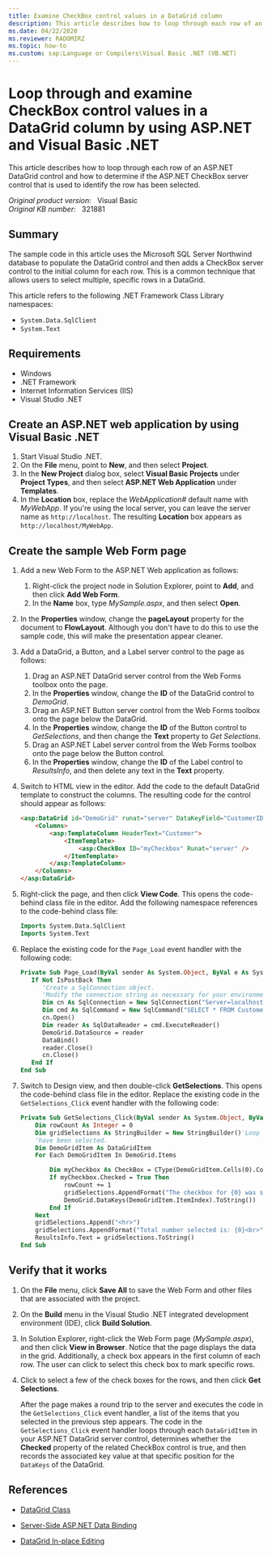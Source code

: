 ```yaml
---
title: Examine CheckBox control values in a DataGrid column
description: This article describes how to loop through each row of an ASP.NET DataGrid control. It also describes how to determine if the ASP.NET CheckBox server control that is used to identify the row has been selected.
ms.date: 04/22/2020
ms.reviewer: RADOMIRZ
ms.topic: how-to
ms.custom: sap:Language or Compilers\Visual Basic .NET (VB.NET)
---
```

# Loop through and examine CheckBox control values in a DataGrid column by using ASP.NET and Visual Basic .NET

This article describes how to loop through each row of an ASP.NET DataGrid control and how to determine if the ASP.NET CheckBox server control that is used to identify the row has been selected.

_Original product version:_ &nbsp; Visual Basic  
_Original KB number:_ &nbsp; 321881

## Summary

The sample code in this article uses the Microsoft SQL Server Northwind database to populate the DataGrid control and then adds a CheckBox server control to the initial column for each row. This is a common technique that allows users to select multiple, specific rows in a DataGrid.

This article refers to the following .NET Framework Class Library namespaces:

- `System.Data.SqlClient`
- `System.Text`

## Requirements

- Windows
- .NET Framework
- Internet Information Services (IIS)
- Visual Studio .NET

## Create an ASP.NET web application by using Visual Basic .NET

1. Start Visual Studio .NET.
2. On the **File** menu, point to **New**, and then select **Project**.
3. In the **New Project** dialog box, select **Visual Basic Projects** under **Project Types**, and then select **ASP.NET Web Application** under **Templates**.
4. In the **Location** box, replace the *WebApplication#* default name with *MyWebApp*. If you're using the local server, you can leave the server name as `http://localhost`. The resulting **Location** box appears as `http://localhost/MyWebApp`.

## Create the sample Web Form page

1. Add a new Web Form to the ASP.NET Web application as follows:
   1. Right-click the project node in Solution Explorer, point to **Add**, and then click **Add Web Form**.
   2. In the **Name** box, type *MySample.aspx*, and then select **Open**.

2. In the **Properties** window, change the **pageLayout** property for the document to **FlowLayout**. Although you don't have to do this to use the sample code, this will make the presentation appear cleaner.

3. Add a DataGrid, a Button, and a Label server control to the page as follows:
   1. Drag an ASP.NET DataGrid server control from the Web Forms toolbox onto the page.
   2. In the **Properties** window, change the **ID** of the DataGrid control to *DemoGrid*.
   3. Drag an ASP.NET Button server control from the Web Forms toolbox onto the page below the DataGrid.
   4. In the **Properties** window, change the **ID** of the Button control to *GetSelections*, and then change the **Text** property to *Get Selections*.
   5. Drag an ASP.NET Label server control from the Web Forms toolbox onto the page below the Button control.
   6. In the **Properties** window, change the **ID** of the Label control to *ResultsInfo*, and then delete any text in the **Text** property.

4. Switch to HTML view in the editor. Add the code to the default DataGrid template to construct the columns. The resulting code for the control should appear as follows:

    ```aspx
    <asp:DataGrid id="DemoGrid" runat="server" DataKeyField="CustomerID">
        <Columns>
            <asp:TemplateColumn HeaderText="Customer">
                <ItemTemplate>
                    <asp:CheckBox ID="myCheckbox" Runat="server" />
                </ItemTemplate>
            </asp:TemplateColumn>
        </Columns>
    </asp:DataGrid>
    ```

5. Right-click the page, and then click **View Code**. This opens the code-behind class file in the editor. Add the following namespace references to the code-behind class file:

    ```vb
    Imports System.Data.SqlClient
    Imports System.Text
    ```

6. Replace the existing code for the `Page_Load` event handler with the following code:

    ```vb
    Private Sub Page_Load(ByVal sender As System.Object, ByVal e As System.EventArgs) Handles MyBase.Load
       If Not IsPostBack Then
          'Create a SqlConnection object.
          'Modify the connection string as necessary for your environment.
          Dim cn As SqlConnection = New SqlConnection("Server=localhost;database=Northwind;UID=sa;PWD=")
          Dim cmd As SqlCommand = New SqlCommand("SELECT * FROM Customers", cn)
          cn.Open()
          Dim reader As SqlDataReader = cmd.ExecuteReader()
          DemoGrid.DataSource = reader
          DataBind()
          reader.Close()
          cn.Close()
       End If
    End Sub
    ```

7. Switch to Design view, and then double-click **GetSelections**. This opens the code-behind class file in the editor. Replace the existing code in the `GetSelections_Click` event handler with the following code:

    ```vb
    Private Sub GetSelections_Click(ByVal sender As System.Object, ByVal e As System.EventArgs) Handles GetSelections.Click
        Dim rowCount As Integer = 0
        Dim gridSelections As StringBuilder = New StringBuilder()'Loop through each DataGridItem, and determine which CheckBox controls
        'have been selected.
        Dim DemoGridItem As DataGridItem
        For Each DemoGridItem In DemoGrid.Items

            Dim myCheckbox As CheckBox = CType(DemoGridItem.Cells(0).Controls(1), CheckBox)
            If myCheckbox.Checked = True Then
                rowCount += 1
                gridSelections.AppendFormat("The checkbox for {0} was selected<br>", _
                DemoGrid.DataKeys(DemoGridItem.ItemIndex).ToString())
            End If
        Next
        gridSelections.Append("<hr>")
        gridSelections.AppendFormat("Total number selected is: {0}<br>", rowCount.ToString())
        ResultsInfo.Text = gridSelections.ToString()
    End Sub
    ```

## Verify that it works

1. On the **File** menu, click **Save All** to save the Web Form and other files that are associated with the project.

2. On the **Build** menu in the Visual Studio .NET integrated development environment (IDE), click **Build Solution**.

3. In Solution Explorer, right-click the Web Form page (*MySample.aspx*), and then click **View in Browser**. Notice that the page displays the data in the grid. Additionally, a check box appears in the first column of each row. The user can click to select this check box to mark specific rows.

4. Click to select a few of the check boxes for the rows, and then click **Get Selections**.

    After the page makes a round trip to the server and executes the code in the `GetSelections_Click` event handler, a list of the items that you selected in the previous step appears. The code in the `GetSelections_Click` event handler loops through each `DataGridItem` in your ASP.NET DataGrid server control, determines whether the **Checked** property of the related CheckBox control is true, and then records the associated key value at that specific position for the `DataKeys` of the DataGrid.

## References

- [DataGrid Class](/dotnet/api/system.web.ui.webcontrols.datagrid?&view=netframework-4.8&preserve-view=true)

- [Server-Side ASP.NET Data Binding](/archive/msdn-magazine/2001/april/cutting-edge-server-side-asp-net-data-binding-part-2-customizing-the-datagrid-control)

- [DataGrid In-place Editing](/archive/msdn-magazine/2001/june/cutting-edge-datagrid-in-place-editing)

